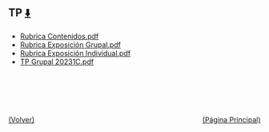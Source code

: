 
<html>
<body>
<h2>TP <a href="https://downgit.github.io/#/home?url=https://github.com/Apuntes-FIUBA/Apuntes-Electronica/tree/main/95 - Computación/9507 - Teoria del Lenguaje de Programacion/TP" style="font-size:20px">  ⬇️ </a></h2>
<ul>
    <li><a href="Rubrica Contenidos.pdf">Rubrica Contenidos.pdf</a></li>
    <li><a href="Rubrica Exposición Grupal.pdf">Rubrica Exposición Grupal.pdf</a></li>
    <li><a href="Rubrica Exposición Individual.pdf">Rubrica Exposición Individual.pdf</a></li>
    <li><a href="TP Grupal 20231C.pdf">TP Grupal 20231C.pdf</a></li>
</ul>
</body>
</html>










<br><br><br><br><br><a href="../" style="float: left">(Volver)</a> <a href="https://apuntes-fiuba.github.io/Apuntes-Electronica" style="float: right">(Página Principal)</a>
